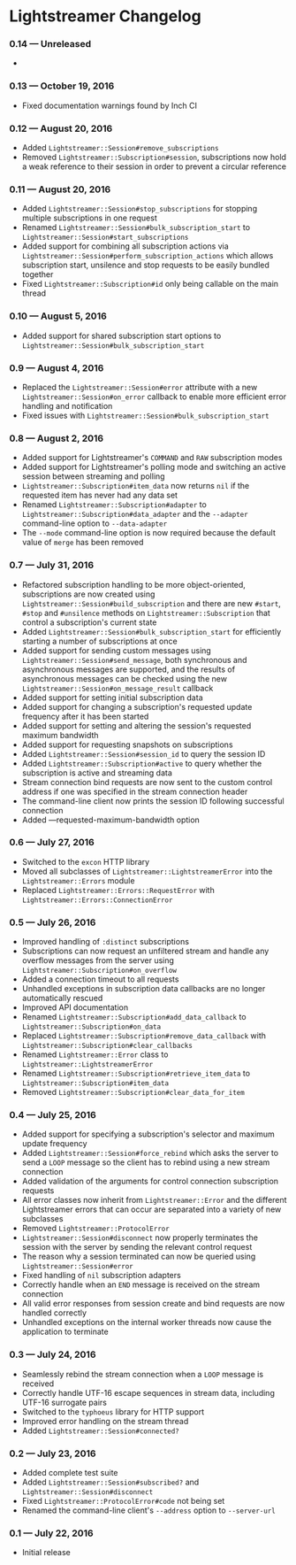 # Lightstreamer Changelog

### 0.14 — Unreleased

- 

### 0.13 — October 19, 2016

- Fixed documentation warnings found by Inch CI

### 0.12 — August 20, 2016

- Added `Lightstreamer::Session#remove_subscriptions`
- Removed `Lightstreamer::Subscription#session`, subscriptions now hold a weak reference to their session in order to
  prevent a circular reference

### 0.11 — August 20, 2016

- Added `Lightstreamer::Session#stop_subscriptions` for stopping multiple subscriptions in one request
- Renamed `Lightstreamer::Session#bulk_subscription_start` to `Lightstreamer::Session#start_subscriptions`
- Added support for combining all subscription actions via `Lightstreamer::Session#perform_subscription_actions`
  which allows subscription start, unsilence and stop requests to be easily bundled together
- Fixed `Lightstreamer::Subscription#id` only being callable on the main thread

### 0.10 — August 5, 2016

- Added support for shared subscription start options to `Lightstreamer::Session#bulk_subscription_start`

### 0.9 — August 4, 2016

- Replaced the `Lightstreamer::Session#error` attribute with a new `Lightstreamer::Session#on_error` callback to enable
  more efficient error handling and notification
- Fixed issues with `Lightstreamer::Session#bulk_subscription_start`

### 0.8 — August 2, 2016

- Added support for Lightstreamer's `COMMAND` and `RAW` subscription modes
- Added support for Lightstreamer's polling mode and switching an active session between streaming and polling
- `Lightstreamer::Subscription#item_data` now returns `nil` if the requested item has never had any data set
- Renamed `Lightstreamer::Subscription#adapter` to `Lightstreamer::Subscription#data_adapter` and the `--adapter`
  command-line option to `--data-adapter`
- The `--mode` command-line option is now required because the default value of `merge` has been removed

### 0.7 — July 31, 2016

- Refactored subscription handling to be more object-oriented, subscriptions are now created using
  `Lightstreamer::Session#build_subscription` and there are new `#start`, `#stop` and `#unsilence` methods on
  `Lightstreamer::Subscription` that control a subscription's current state
- Added `Lightstreamer::Session#bulk_subscription_start` for efficiently starting a number of subscriptions at once
- Added support for sending custom messages using `Lightstreamer::Session#send_message`, both synchronous and
  asynchronous messages are supported, and the results of asynchronous messages can be checked using the new
  `Lightstreamer::Session#on_message_result` callback
- Added support for setting initial subscription data
- Added support for changing a subscription's requested update frequency after it has been started
- Added support for setting and altering the session's requested maximum bandwidth
- Added support for requesting snapshots on subscriptions
- Added `Lightstreamer::Session#session_id` to query the session ID
- Added `Lightstreamer::Subscription#active` to query whether the subscription is active and streaming data
- Stream connection bind requests are now sent to the custom control address if one was specified in the stream
  connection header
- The command-line client now prints the session ID following successful connection
- Added —requested-maximum-bandwidth option

### 0.6 — July 27, 2016

- Switched to the `excon` HTTP library
- Moved all subclasses of `Lightstreamer::LightstreamerError` into the `Lightstreamer::Errors` module
- Replaced `Lightstreamer::Errors::RequestError` with `Lightstreamer::Errors::ConnectionError`

### 0.5 — July 26, 2016

- Improved handling of `:distinct` subscriptions
- Subscriptions can now request an unfiltered stream and handle any overflow messages from the server using
  `Lightstreamer::Subscription#on_overflow`
- Added a connection timeout to all requests
- Unhandled exceptions in subscription data callbacks are no longer automatically rescued
- Improved API documentation
- Renamed `Lightstreamer::Subscription#add_data_callback` to `Lightstreamer::Subscription#on_data`
- Replaced `Lightstreamer::Subscription#remove_data_callback` with `Lightstreamer::Subscription#clear_callbacks`
- Renamed `Lightstreamer::Error` class to `Lightstreamer::LightstreamerError`
- Renamed `Lightstreamer::Subscription#retrieve_item_data` to `Lightstreamer::Subscription#item_data`
- Removed `Lightstreamer::Subscription#clear_data_for_item`

### 0.4 — July 25, 2016

- Added support for specifying a subscription's selector and maximum update frequency
- Added `Lightstreamer::Session#force_rebind` which asks the server to send a `LOOP` message so the client has to rebind 
  using a new stream connection
- Added validation of the arguments for control connection subscription requests
- All error classes now inherit from `Lightstreamer::Error` and the different Lightstreamer errors that can occur are
  separated into a variety of new subclasses
- Removed `Lightstreamer::ProtocolError`
- `Lightstreamer::Session#disconnect` now properly terminates the session with the server by sending the relevant
  control request
- The reason why a session terminated can now be queried using `Lightstreamer::Session#error`
- Fixed handling of `nil` subscription adapters
- Correctly handle when an `END` message is received on the stream connection
- All valid error responses from session create and bind requests are now handled correctly
- Unhandled exceptions on the internal worker threads now cause the application to terminate

### 0.3 — July 24, 2016

- Seamlessly rebind the stream connection when a `LOOP` message is received
- Correctly handle UTF-16 escape sequences in stream data, including UTF-16 surrogate pairs
- Switched to the `typhoeus` library for HTTP support
- Improved error handling on the stream thread
- Added `Lightstreamer::Session#connected?`

### 0.2 — July 23, 2016

- Added complete test suite
- Added `Lightstreamer::Session#subscribed?` and `Lightstreamer::Session#disconnect`
- Fixed `Lightstreamer::ProtocolError#code` not being set
- Renamed the command-line client's `--address` option to `--server-url`

### 0.1 — July 22, 2016

- Initial release
